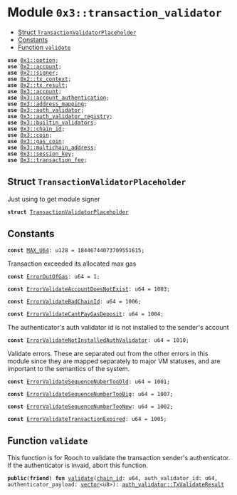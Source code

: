 
<a name="0x3_transaction_validator"></a>

# Module `0x3::transaction_validator`



-  [Struct `TransactionValidatorPlaceholder`](#0x3_transaction_validator_TransactionValidatorPlaceholder)
-  [Constants](#@Constants_0)
-  [Function `validate`](#0x3_transaction_validator_validate)


<pre><code><b>use</b> <a href="">0x1::option</a>;
<b>use</b> <a href="">0x2::account</a>;
<b>use</b> <a href="">0x2::signer</a>;
<b>use</b> <a href="">0x2::tx_context</a>;
<b>use</b> <a href="">0x2::tx_result</a>;
<b>use</b> <a href="account.md#0x3_account">0x3::account</a>;
<b>use</b> <a href="account_authentication.md#0x3_account_authentication">0x3::account_authentication</a>;
<b>use</b> <a href="address_mapping.md#0x3_address_mapping">0x3::address_mapping</a>;
<b>use</b> <a href="auth_validator.md#0x3_auth_validator">0x3::auth_validator</a>;
<b>use</b> <a href="auth_validator_registry.md#0x3_auth_validator_registry">0x3::auth_validator_registry</a>;
<b>use</b> <a href="builtin_validators.md#0x3_builtin_validators">0x3::builtin_validators</a>;
<b>use</b> <a href="chain_id.md#0x3_chain_id">0x3::chain_id</a>;
<b>use</b> <a href="coin.md#0x3_coin">0x3::coin</a>;
<b>use</b> <a href="gas_coin.md#0x3_gas_coin">0x3::gas_coin</a>;
<b>use</b> <a href="multichain_address.md#0x3_multichain_address">0x3::multichain_address</a>;
<b>use</b> <a href="session_key.md#0x3_session_key">0x3::session_key</a>;
<b>use</b> <a href="transaction_fee.md#0x3_transaction_fee">0x3::transaction_fee</a>;
</code></pre>



<a name="0x3_transaction_validator_TransactionValidatorPlaceholder"></a>

## Struct `TransactionValidatorPlaceholder`

Just using to get module signer


<pre><code><b>struct</b> <a href="transaction_validator.md#0x3_transaction_validator_TransactionValidatorPlaceholder">TransactionValidatorPlaceholder</a>
</code></pre>



<a name="@Constants_0"></a>

## Constants


<a name="0x3_transaction_validator_MAX_U64"></a>



<pre><code><b>const</b> <a href="transaction_validator.md#0x3_transaction_validator_MAX_U64">MAX_U64</a>: u128 = 18446744073709551615;
</code></pre>



<a name="0x3_transaction_validator_ErrorOutOfGas"></a>

Transaction exceeded its allocated max gas


<pre><code><b>const</b> <a href="transaction_validator.md#0x3_transaction_validator_ErrorOutOfGas">ErrorOutOfGas</a>: u64 = 1;
</code></pre>



<a name="0x3_transaction_validator_ErrorValidateAccountDoesNotExist"></a>



<pre><code><b>const</b> <a href="transaction_validator.md#0x3_transaction_validator_ErrorValidateAccountDoesNotExist">ErrorValidateAccountDoesNotExist</a>: u64 = 1003;
</code></pre>



<a name="0x3_transaction_validator_ErrorValidateBadChainId"></a>



<pre><code><b>const</b> <a href="transaction_validator.md#0x3_transaction_validator_ErrorValidateBadChainId">ErrorValidateBadChainId</a>: u64 = 1006;
</code></pre>



<a name="0x3_transaction_validator_ErrorValidateCantPayGasDeposit"></a>



<pre><code><b>const</b> <a href="transaction_validator.md#0x3_transaction_validator_ErrorValidateCantPayGasDeposit">ErrorValidateCantPayGasDeposit</a>: u64 = 1004;
</code></pre>



<a name="0x3_transaction_validator_ErrorValidateNotInstalledAuthValidator"></a>

The authenticator's auth validator id is not installed to the sender's account


<pre><code><b>const</b> <a href="transaction_validator.md#0x3_transaction_validator_ErrorValidateNotInstalledAuthValidator">ErrorValidateNotInstalledAuthValidator</a>: u64 = 1010;
</code></pre>



<a name="0x3_transaction_validator_ErrorValidateSequenceNuberTooOld"></a>

Validate errors. These are separated out from the other errors in this
module since they are mapped separately to major VM statuses, and are
important to the semantics of the system.


<pre><code><b>const</b> <a href="transaction_validator.md#0x3_transaction_validator_ErrorValidateSequenceNuberTooOld">ErrorValidateSequenceNuberTooOld</a>: u64 = 1001;
</code></pre>



<a name="0x3_transaction_validator_ErrorValidateSequenceNumberTooBig"></a>



<pre><code><b>const</b> <a href="transaction_validator.md#0x3_transaction_validator_ErrorValidateSequenceNumberTooBig">ErrorValidateSequenceNumberTooBig</a>: u64 = 1007;
</code></pre>



<a name="0x3_transaction_validator_ErrorValidateSequenceNumberTooNew"></a>



<pre><code><b>const</b> <a href="transaction_validator.md#0x3_transaction_validator_ErrorValidateSequenceNumberTooNew">ErrorValidateSequenceNumberTooNew</a>: u64 = 1002;
</code></pre>



<a name="0x3_transaction_validator_ErrorValidateTransactionExpired"></a>



<pre><code><b>const</b> <a href="transaction_validator.md#0x3_transaction_validator_ErrorValidateTransactionExpired">ErrorValidateTransactionExpired</a>: u64 = 1005;
</code></pre>



<a name="0x3_transaction_validator_validate"></a>

## Function `validate`

This function is for Rooch to validate the transaction sender's authenticator.
If the authenticator is invaid, abort this function.


<pre><code><b>public</b>(<b>friend</b>) <b>fun</b> <a href="transaction_validator.md#0x3_transaction_validator_validate">validate</a>(<a href="chain_id.md#0x3_chain_id">chain_id</a>: u64, auth_validator_id: u64, authenticator_payload: <a href="">vector</a>&lt;u8&gt;): <a href="auth_validator.md#0x3_auth_validator_TxValidateResult">auth_validator::TxValidateResult</a>
</code></pre>
